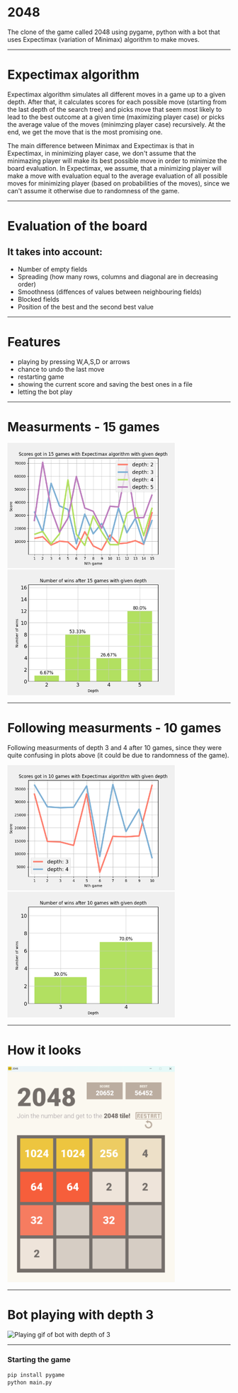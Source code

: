 # 2048

The clone of the game called 2048 using pygame, python with a bot that uses Expectimax (variation of Minimax) algorithm to make moves.

---

# Expectimax algorithm

Expectimax algorithm simulates all different moves in a game up to a given depth. After that, it calculates scores for each possible move (starting from the last depth of the search tree) and picks move that seem most likely to lead to the best outcome at a given time (maximizing player case) or picks the average value of the moves (minimzing player case) recursively. At the end, we get the move that is the most promising one.

The main difference between Minimax and Expectimax is that in Expectimax, in minimizing player case, we don't assume that the minimazing player will make its best possible move in order to minimize the board evaluation. In Expectimax, we assume, that a minimizing player will make a move with evaluation equal to the average evaluation of all possible moves for minimizing player (based on probabilities of the moves), since we can't assume it otherwise due to randomness of the game.

---

# Evaluation of the board

## It takes into account:

- Number of empty fields
- Spreading (how many rows, columns and diagonal are in decreasing order)
- Smoothness (diffences of values between neighbouring fields)
- Blocked fields
- Position of the best and the second best value

---

# Features

- playing by pressing W,A,S,D or arrows
- chance to undo the last move
- restarting game
- showing the current score and saving the best ones in a file
- letting the bot play

---

# Measurments - 15 games

<img src="Plots/plot_scores.png" alt="Plots with scores" width="75%">
<img src="Plots/plot_wins.png" alt="Plots with wins" width="75%">

---

# Following measurments - 10 games

Following measurments of depth 3 and 4 after 10 games, since they were quite confusing in plots above (it could be due to randomness of the game).

<img src="Plots/plot_scores_depth_3vs4.png" alt="Plot with scores depth 3 vs 4" width="75%">
<img src="Plots/plot_wins_depth_3vs4.png" alt="Plot with wins depth 3 vs 4" width="75%">

---

# How it looks

<img src="Assets/2048_ui.png" alt="2048-game-ui" width="75%">

---

# Bot playing with depth 3

<img src="Assets/playing.gif" alt="Playing gif of bot with depth of 3" width="75%">

---

### Starting the game

```bash
pip install pygame
python main.py
```
